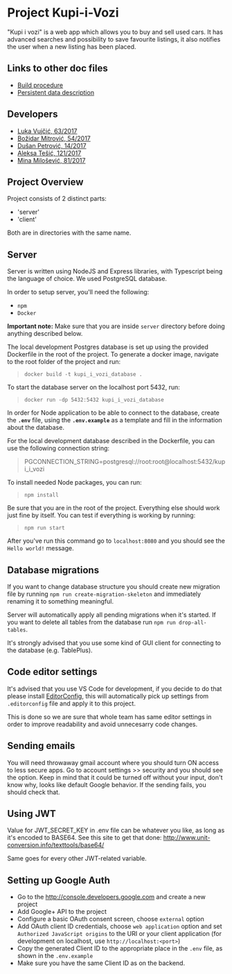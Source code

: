 # Project Kupi-i-Vozi

"Kupi i vozi" is a web app which allows you to buy and sell used cars. It has advanced searches and possibility to save favourite listings, it also notifies the user when a new listing has been placed.

## Links to other doc files

- [Build procedure](https://gitlab.com/matfpveb/projekti/2020-2021/06-Kupi-i-Vozi/-/wikis/Build-procedure)
- [Persistent data description](https://gitlab.com/matfpveb/projekti/2020-2021/06-Kupi-i-Vozi/-/blob/master/documentation/ERDiagram.png)

## Developers

- [Luka Vujčić, 63/2017](https://gitlab.com/LukaVujcic)
- [Božidar Mitrović, 54/2017](https://gitlab.com/wade_wilson)
- [Dušan Petrović, 14/2017](https://gitlab.com/dpns98)
- [Aleksa Tešić, 121/2017](https://gitlab.com/Imafikus)
- [Mina Milošević, 81/2017](https://gitlab.com/mina.milosevic)



## Project Overview

Project consists of 2 distinct parts:

- 'server'
- 'client'

Both are in directories with the same name.

## Server

Server is written using NodeJS and Express libraries, with Typescript being the language of choice. We used PostgreSQL database.

In order to setup server, you'll need the following:

- `npm`
- `Docker`

**Important note:** Make sure that you are inside `server` directory before doing anything described below.

The local development Postgres database is set up using the provided Dockerfile in the root of the project. To generate a docker image, navigate to the root folder of the project and run:

> `docker build -t kupi_i_vozi_database .`

To start the database server on the localhost port 5432, run:

> `docker run -dp 5432:5432 kupi_i_vozi_database`

In order for Node application to be able to connect to the database, create the **`.env`** file, using the **`.env.example`** as a template and fill in the information about the database.

For the local development database described in the Dockerfile, you can use the following connection string:

> PGCONNECTION_STRING=postgresql://root:root@localhost:5432/kupi_i_vozi

To install needed Node packages, you can run:

> `npm install`  

Be sure that you are in the root of the project. Everything else should work just fine by itself.
You can test if everything is working by running:

> `npm run start`

After you've run this command go to `localhost:8080` and you should see the `Hello world!` message.

## Database migrations

If you want to change database structure you should create new migration file by running `npm run create-migration-skeleton` and immediately renaming it to something meaningful.

Server will automatically apply all pending migrations when it's started. If you want to delete all tables from the database run `npm run drop-all-tables`.

It's strongly advised that you use some kind of GUI client for connecting to the database (e.g. TablePlus).

## Code editor settings

It's advised that you use VS Code for development, if you decide to do that please install
[EditorConfig](https://marketplace.visualstudio.com/items?itemName=EditorConfig.EditorConfig), this will automatically pick up settings from `.editorconfig` file and apply it to this project.

This is done so we are sure that whole team has same editor settings in order to improve readability and avoid unnecesarry code changes.

## Sending emails

You will need throwaway gmail account where you should turn ON access to less secure apps. Go to account settings >> security and you should see the option. Keep in mind that it could be turned off without your input, don't know why, looks like default Google behavior. If the sending fails, you should check that.

## Using JWT

Value for JWT_SECRET_KEY in .env file can be whatever you like, as long as it's encoded to BASE64. See this site to get that done: <http://www.unit-conversion.info/texttools/base64/>

Same goes for every other JWT-related variable.

## Setting up Google Auth

- Go to the http://console.developers.google.com and create a new project
- Add Google+ API to the project
- Configure a basic OAuth consent screen, choose `external` option
- Add OAuth client ID credentials, choose `web application` option and set `Authorized JavaScript origins` to the URI or your client application (for development on localhost, use `http://localhost:<port>`)
- Copy the generated Client ID to the appropriate place in the `.env` file, as shown in the `.env.example`
- Make sure you have the same Client ID as on the backend.
